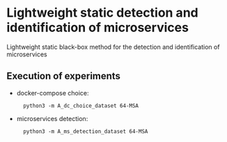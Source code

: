 # Lightweight static detection and identification of microservices
Lightweight static black-box method for the detection and identification of microservices

## Execution of experiments

- docker-compose choice:
  
        python3 -m A_dc_choice_dataset 64-MSA
  
- microservices detection:

        python3 -m A_ms_detection_dataset 64-MSA
